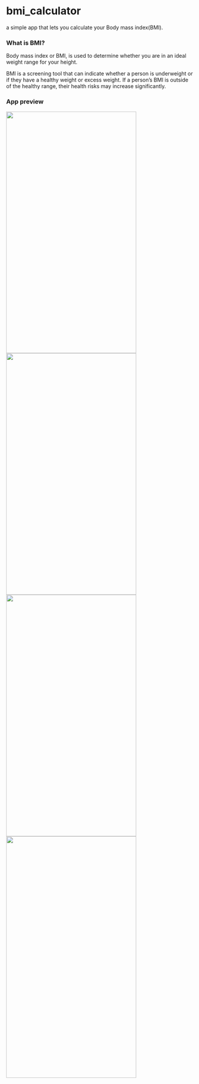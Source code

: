 
# bmi_calculator

a simple app that lets you calculate your Body mass index(BMI).

### What is BMI?

Body mass index or BMI, is used to determine whether you are in an ideal weight range for your height.

BMI is a screening tool that can indicate whether a person is underweight or if they have a healthy weight or excess weight. If a person’s BMI is outside of the healthy range, their health risks may increase significantly.

### App preview

<img src="https://user-images.githubusercontent.com/97922365/169616125-14bd7dd9-76c4-47bc-bb17-ad37ad288492.png" width="350" height="650">  <img src="https://user-images.githubusercontent.com/97922365/169616872-1d874fd1-367c-463f-a110-b4626cb39d7e.png" width="350" height="650">
<img src="https://user-images.githubusercontent.com/97922365/169617191-ce3aae5c-f082-4f08-aa03-b3e36ddeed32.png" width="350" height="650">  <img src="https://user-images.githubusercontent.com/97922365/169617306-3e6cba0a-9598-4493-a912-dd91b6f9831a.png" width="350" height="650">


